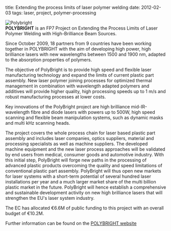 title: Extending the process limits of laser polymer welding
date: 2012-02-03
tags: laser, project, polymer-processing

<!--break-->
![Polybright](/4m-association/images/polybright_web.jpg)  
**POLYBRIGHT** is an FP7 Project on Extending the Process Limits of Laser Polymer Welding with High-Brilliance Beam Sources.  
  
Since October 2009, 18 partners from 9 countries have been working together in POLYBRIGHT with the aim of developing high power, high brilliance lasers with new wavelengths between 1500 and 1900 nm, adapted to the absorption properties of polymers.  
  
The objective of PolyBright is to provide high speed and flexible laser manufacturing technology and expand the limits of current plastic part assembly. New laser polymer joining processes for optimized thermal management in combination with wavelength adapted polymers and additives will provide higher quality, high processing speeds up to 1 m/s and robust manufacturing processes at lower costs.  
  
Key innovations of the PolyBright project are high brilliance mid-IR-wavelength fibre and diode lasers with powers up to 500W, high speed scanning and flexible beam manipulation systems, such as dynamic masks and multi kHz scanning heads.  
    
The project covers the whole process chain for laser based plastic part assembly and includes laser companies, optics suppliers, material and processing specialists as well as machine suppliers. The developed machine equipment and the new laser process approaches will be validated by end users from medical, consumer goods and automotive industry. 
With this initial step, PolyBright will forge new paths in the processing of advanced plastic products overcoming the quality and speed limitations of conventional plastic part assembly. PolyBright will thus open new markets for laser systems with a short-term potential of several hundred laser installations per year and a much larger market share of the multi billion plastic market in the future. PolyBright will hence establish a comprehensive and sustainable development activity on new high brilliance lasers that will strengthen the EU's laser system industry.  
  
The EC has allocated €6.6M of public funding to this project with an overall budget of €10.2M.

Further information can be found on the [POLYBRIGHT website](http://www.polybright.eu/)